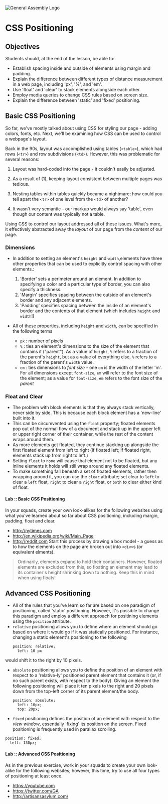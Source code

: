![General Assembly Logo](http://i.imgur.com/ke8USTq.png)

# CSS Positioning

## Objectives

Students should, at the end of the lesson, be able to:

- Establish spacing inside and outside of elements using margin and padding.
- Explain the difference between different types of distance measurement in a web page, including 'px', '%', and 'em'.
- Use 'float' and 'clear' to stack elements alongside each other.
- Employ media queries to change CSS rules based on screen size.
- Explain the difference between 'static' and 'fixed' positioning.

## Basic CSS Positioning

So far, we've mostly talked about using CSS for styling our page - adding colors, fonts, etc. Next, we'll be examining how CSS can be used to control a webpage's layout.

Back in the 90s, layout was accomplished using tables (`<table>`), which had rows (`<tr>`) and row subdivisions (`<td>`). However, this was problematic for several reasons:

1. Layout was hard-coded into the page - it couldn't easily be adjusted.

2. As a result of (1), keeping layout consistent between multiple pages was tedious.

3. Nesting tables within tables quickly became a nightmare; how could you tell apart the `<tr>` of one level from the `<td>` of another?

4. It wasn't very semantic - our markup would always say 'table', even though our content was typically not a table.

Using CSS to control our layout addressed all of these issues. What's more, it effectively abstracted away the _layout_ of our page from the _content_ of our page.

### Dimensions

* In addition to setting an element's `height` and `width`,elements have three other properties that can be used to explicitly control spacing with other elements.:
  1. 'Border' sets a perimeter around an element. In addition to specifying a color and a particular type of border, you can also specify a thickness.
  2. 'Margin' specifies spacing between the outside of an element's border and any adjacent elements.
  3. 'Padding' specifies spacing between the inside of an element's border and the contents of that element (which includes `height` and `width`!)

* All of these properties, including `height` and `width`, can be specified in the following terms
  * `px` : number of pixels
  * `%`  : ties an element's dimensions to the size of the element that contains it ("parent"). As a value of `height`, `%` refers to a fraction of the parent's `height`, but as a value of everything else, `%` refers to a fraction of the parent's `width` value.
  * `em` : ties dimensions to *font size* - one `em` is the width of the letter 'm'. For all dimensions except `font-size`, `em` will refer to the font size of the element; as a value for `font-size`, `em` refers to the font size of the *parent*

### Float and Clear
* The problem with block elements is that they always stack vertically, never side by side. This is because each block element has a 'new-line' built into it.
* This can be circumvented using the `float` property; floated elements pop out of the normal flow of a document and stack up in the upper left or upper right corner of their container, while the rest of the content wraps around them.
* As more elements get floated, they continue stacking up alongside the first floated element from left to right (if floated left; if floated right, elements stack up from right to left.)
* Setting `float` to `none` will cause that element not to be floated, but any inline elements it holds will still wrap around any floated elements.
* To make something fall beneath a set of floated elements, rather then wrapping around it, you can use the `clear` attribute; set clear to `left` to clear a `left` float, `right` to clear a `right` float, or `both` to clear either kind of float.

#### Lab :: Basic CSS Positioning
In your squads, create your own look-alikes for the following websites using what you've learned about so far about CSS positioning, including margin, padding, float and clear.
* http://nytimes.com
* http://en.wikipedia.org/wiki/Main_Page
* http://reddit.com
Start this process by drawing a box model - a guess as to how the elements on the page are broken out into `<div>`s (or equivalent elments).

> Ordinarily, elements expand to hold their containers. However, floated elements are excluded from this, so floating an element may lead to its container's height shrinking down to nothing. Keep this in mind when using floats!

## Advanced CSS Positioning
* All of the rules that you've learn so far are based on one paradigm of positioning, called 'static' positioning. However, it's possible to change this paradigm and employ a different approach for positining elements using the `position` attribute.
* `relative` positioning allows you to define where an element should go based on where it would go if it was statically positioned. For instance, changing a static element's positioning to the following
  ```
  position: relative;
    left: 10 px
  ```
would shift it to the right by 10 pixels.
* `absolute` positioning allows you to define the position of an element with respect to a 'relative-ly' positioned parent element that contains it (or, if no such parent exists, with respect to the body). Giving an element the following positioning will place it ten pixels to the right and 20 pixels down from the top-left corner of its parent element/the body.
  ```
  position: absolute;
    left: 10px;
    top: 20px;
  ```
* `fixed` positioning defines the position of an element with respect to the *view window*, essentially 'fixing' its position on the screen. Fixed positioning is frequently used in parallax scrolling.
```
position: fixed;
  left: 130px;
```
#### Lab :: Advanced CSS Positioning
As in the previous exercise, work in your squads to create your own look-alike for the following websites; however, this time, try to use all four types of positioning at least once.

  * https://youtube.com
  * https://twitter.com/GA
  * http://artisansasylum.com/
